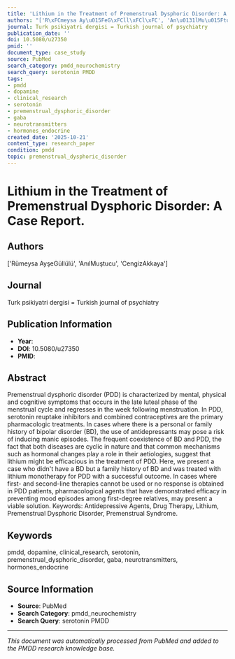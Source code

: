 ```yaml
---
title: 'Lithium in the Treatment of Premenstrual Dysphoric Disorder: A Case Report.'
authors: "['R\xFCmeysa Ay\u015FeG\xFCll\xFCl\xFC', 'An\u0131lMu\u015Ftucu', 'CengizAkkaya']"
journal: Turk psikiyatri dergisi = Turkish journal of psychiatry
publication_date: ''
doi: 10.5080/u27350
pmid: ''
document_type: case_study
source: PubMed
search_category: pmdd_neurochemistry
search_query: serotonin PMDD
tags:
- pmdd
- dopamine
- clinical_research
- serotonin
- premenstrual_dysphoric_disorder
- gaba
- neurotransmitters
- hormones_endocrine
created_date: '2025-10-21'
content_type: research_paper
condition: pmdd
topic: premenstrual_dysphoric_disorder
---
```


# Lithium in the Treatment of Premenstrual Dysphoric Disorder: A Case Report.

## Authors
['Rümeysa AyşeGüllülü', 'AnılMuştucu', 'CengizAkkaya']

## Journal
Turk psikiyatri dergisi = Turkish journal of psychiatry

## Publication Information
- **Year**: 
- **DOI**: 10.5080/u27350
- **PMID**: 

## Abstract
Premenstrual dysphoric disorder (PDD) is characterized by mental, physical and cognitive symptoms that occurs in the late luteal phase of the menstrual cycle and regresses in the week following menstruation. In PDD, serotonin reuptake inhibitors and combined contraceptives are the primary pharmacologic treatments. In cases where there is a personal or family history of bipolar disorder (BD), the use of antidepressants may pose a risk of inducing manic episodes. The frequent coexistence of BD and PDD, the fact that both diseases are cyclic in nature and that common mechanisms such as hormonal changes play a role in their aetiologies, suggest that lithium might be efficacious in the treatment of PDD. Here, we present a case who didn't have a BD but a family history of BD and was treated with lithium monotherapy for PDD with a successful outcome. In cases where first- and second-line therapies cannot be used or no response is obtained in PDD patients, pharmacological agents that have demonstrated efficacy in preventing mood episodes among first-degree relatives, may present a viable solution. Keywords: Antidepressive Agents, Drug Therapy, Lithium, Premenstrual Dysphoric Disorder, Premenstrual Syndrome.

## Keywords
pmdd, dopamine, clinical_research, serotonin, premenstrual_dysphoric_disorder, gaba, neurotransmitters, hormones_endocrine

## Source Information
- **Source**: PubMed
- **Search Category**: pmdd_neurochemistry
- **Search Query**: serotonin PMDD

---
*This document was automatically processed from PubMed and added to the PMDD research knowledge base.*
